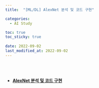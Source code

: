 ```yaml
---
title:  "[ML/DL] AlexNet 분석 및 코드 구현"

categories:
  - AI Study

toc: true
toc_sticky: true
 
date: 2022-09-02
last_modified_at: 2022-09-02
---
```


<br/><br/>


- [**AlexNet 분석 및 코드 구현**](https://scratched-rayon-d71.notion.site/ImageNet-Classification-with-Deep-Convolutional-Neural-Networks-4f584ee52edc425cbdeca33b389e07a2)
